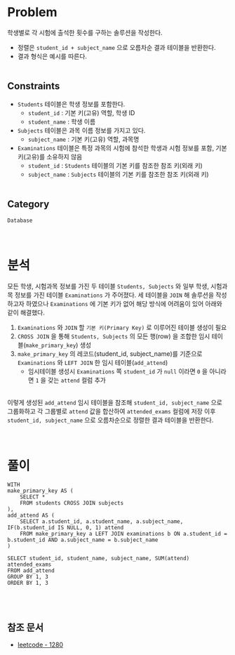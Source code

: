 # Problem
학생별로 각 시험에 출석한 횟수를 구하는 솔루션을 작성한다.
- 정렬은 `student_id + subject_name` 으로 오름차순 결과 테이블을 반환한다.
- 결과 형식은 예시를 따른다.
<br/><br/>

## Constraints
- `Students` 테이블은 학생 정보를 포함한다.
    - `student_id` : 기본 키(고유) 역할, 학생 ID
    - `student_name` : 학생 이름
- `Subjects` 테이블은 과목 이름 정보를 가지고 있다.
    - `subject_name` : 기본 키(고유) 역할, 과목명
- `Examinations` 테이블은 특정 과목의 시험에 참석한 학생과 시험 정보를 포함, 기본 키(고유)를 소유하지 않음
    - `student_id` : `Students` 테이블의 기본 키를 참조한 참조 키(외래 키)
    - `subject_name` : `Subjects` 테이블의 기본 키를 참조한 참조 키(외래 키)
<br/><br/>

## Category
`Database`
<br/><br/><br/>

# 분석
모든 학생, 시험과목 정보를 가진 두 테이블 `Students, Subjects` 와 일부 학생, 시험과목 정보를 가진 테이블 `Examinations` 가 주어졌다. 세 테이블을 `JOIN` 해 솔루션을 작성하고자 하였으나 `Examinations` 에 기본 키가 없어 해당 방식에 어려움이 있어 아래와 같이 해결했다.
1. `Examinations` 와 `JOIN` 할 `기본 키(Primary Key)` 로 이루어진 테이블 생성이 필요
2. `CROSS JOIN` 을 통해 `Students, Subjects` 의 모든 행(row) 을 조합한 임시 테이블(`make_primary_key`) 생성
3. `make_primary_key` 의 레코드(student_id, subject_name)를 기준으로 `Examinations` 와 `LEFT JOIN` 한 임시 테이블(`add_attend`)
    - 임시테이블 생성시 `Examinations` 쪽 `student_id` 가 `null` 이라면 `0` 을 아니라면 `1` 을 갖는 `attend` 컬럼 추가
<br/><br/>

이렇게 생성된 `add_attend` 임시 테이블을 참조해 `student_id, subject_name` 으로 그룹화하고 각 그룹별로 `attend` 값을 합산하여 `attended_exams` 컬럼에 저장 이후 `student_id, subject_name` 으로 오름차순으로 정렬한 결과 테이블을 반환한다.
<br/><br/><br/>

# 풀이
```mysql
WITH
make_primary_key AS (
    SELECT *
    FROM students CROSS JOIN subjects 
),
add_attend AS (
    SELECT a.student_id, a.student_name, a.subject_name, IF(b.student_id IS NULL, 0, 1) attend
    FROM make_primary_key a LEFT JOIN examinations b ON a.student_id = b.student_id AND a.subject_name = b.subject_name
)

SELECT student_id, student_name, subject_name, SUM(attend) attended_exams
FROM add_attend
GROUP BY 1, 3
ORDER BY 1, 3
```
<br/><br/>

## 참조 문서
- [leetcode - 1280](https://leetcode.com/problems/students-and-examinations/description/)